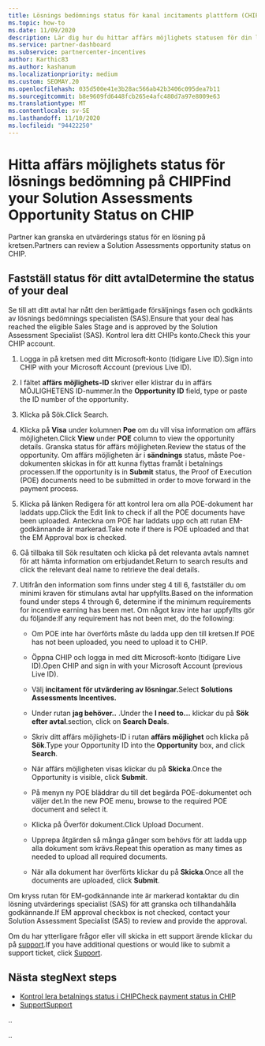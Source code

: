 ```yaml
---
title: Lösnings bedömnings status för kanal incitaments plattform (CHIP)
ms.topic: how-to
ms.date: 11/09/2020
description: Lär dig hur du hittar affärs möjlighets statusen för din lösnings bedömning i CHIP.
ms.service: partner-dashboard
ms.subservice: partnercenter-incentives
author: Karthic83
ms.author: kashanum
ms.localizationpriority: medium
ms.custom: SEOMAY.20
ms.openlocfilehash: 035d500e41e3b28ac566ab42b3406c095dea7b11
ms.sourcegitcommit: b8e9609fd6448fcb265e4afc480d7a97e8009e63
ms.translationtype: MT
ms.contentlocale: sv-SE
ms.lasthandoff: 11/10/2020
ms.locfileid: "94422250"
---
```

# <a name="find-your-solution-assessments-opportunity-status-on-chip"></a><span data-ttu-id="440c4-103">Hitta affärs möjlighets status för lösnings bedömning på CHIP</span><span class="sxs-lookup"><span data-stu-id="440c4-103">Find your Solution Assessments Opportunity Status on CHIP</span></span>

<span data-ttu-id="440c4-104">Partner kan granska en utvärderings status för en lösning på kretsen.</span><span class="sxs-lookup"><span data-stu-id="440c4-104">Partners can review a Solution Assessments opportunity status on CHIP.</span></span>

## <a name="determine-the-status-of-your-deal"></a><span data-ttu-id="440c4-105">Fastställ status för ditt avtal</span><span class="sxs-lookup"><span data-stu-id="440c4-105">Determine the status of your deal</span></span>

<span data-ttu-id="440c4-106">Se till att ditt avtal har nått den berättigade försäljnings fasen och godkänts av lösnings bedömnings specialisten (SAS).</span><span class="sxs-lookup"><span data-stu-id="440c4-106">Ensure that your deal has reached the eligible Sales Stage and is approved by the Solution Assessment Specialist (SAS).</span></span> <span data-ttu-id="440c4-107">Kontrol lera ditt CHIPs konto.</span><span class="sxs-lookup"><span data-stu-id="440c4-107">Check this your CHIP account.</span></span>

1. <span data-ttu-id="440c4-108">Logga in på kretsen med ditt Microsoft-konto (tidigare Live ID).</span><span class="sxs-lookup"><span data-stu-id="440c4-108">Sign into CHIP with your Microsoft Account (previous Live ID).</span></span>
1. <span data-ttu-id="440c4-109">I fältet **affärs möjlighets-ID** skriver eller klistrar du in affärs MÖJLIGHETENS ID-nummer.</span><span class="sxs-lookup"><span data-stu-id="440c4-109">In the **Opportunity ID** field, type or paste the ID number of the opportunity.</span></span>
3. <span data-ttu-id="440c4-110">Klicka på Sök.</span><span class="sxs-lookup"><span data-stu-id="440c4-110">Click Search.</span></span>

1. <span data-ttu-id="440c4-111">Klicka på **Visa** under kolumnen **Poe** om du vill visa information om affärs möjligheten.</span><span class="sxs-lookup"><span data-stu-id="440c4-111">Click **View** under **POE** column to view the opportunity details.</span></span> <span data-ttu-id="440c4-112">Granska status för affärs möjligheten.</span><span class="sxs-lookup"><span data-stu-id="440c4-112">Review the status of the opportunity.</span></span> <span data-ttu-id="440c4-113">Om affärs möjligheten är i **sändnings** status, måste Poe-dokumenten skickas in för att kunna flyttas framåt i betalnings processen.</span><span class="sxs-lookup"><span data-stu-id="440c4-113">If the opportunity is in **Submit** status, the Proof of Execution (POE) documents need to be submitted in order to move forward in the payment process.</span></span>
 
1. <span data-ttu-id="440c4-114">Klicka på länken Redigera för att kontrol lera om alla POE-dokument har laddats upp.</span><span class="sxs-lookup"><span data-stu-id="440c4-114">Click the Edit link to check if all the POE documents have been uploaded.</span></span> <span data-ttu-id="440c4-115">Anteckna om POE har laddats upp och att rutan EM-godkännande är markerad.</span><span class="sxs-lookup"><span data-stu-id="440c4-115">Take note if there is POE uploaded and that the EM Approval box is checked.</span></span>
 
1. <span data-ttu-id="440c4-116">Gå tillbaka till Sök resultaten och klicka på det relevanta avtals namnet för att hämta information om erbjudandet.</span><span class="sxs-lookup"><span data-stu-id="440c4-116">Return to search results and click the relevant deal name to retrieve the deal details.</span></span> 

1. <span data-ttu-id="440c4-117">Utifrån den information som finns under steg 4 till 6, fastställer du om minimi kraven för stimulans avtal har uppfyllts.</span><span class="sxs-lookup"><span data-stu-id="440c4-117">Based on the information found under steps 4 through 6, determine if the minimum requirements for incentive earning has been met.</span></span> <span data-ttu-id="440c4-118">Om något krav inte har uppfyllts gör du följande:</span><span class="sxs-lookup"><span data-stu-id="440c4-118">If any requirement has not been met, do the following:</span></span>
 
     - <span data-ttu-id="440c4-119">Om POE inte har överförts måste du ladda upp den till kretsen.</span><span class="sxs-lookup"><span data-stu-id="440c4-119">If POE has not been uploaded, you need to upload it to CHIP.</span></span>
 
     - <span data-ttu-id="440c4-120">Öppna CHIP och logga in med ditt Microsoft-konto (tidigare Live ID).</span><span class="sxs-lookup"><span data-stu-id="440c4-120">Open CHIP and sign in with your Microsoft Account (previous Live ID).</span></span>
 
     - <span data-ttu-id="440c4-121">Välj **incitament för utvärdering av lösningar.**</span><span class="sxs-lookup"><span data-stu-id="440c4-121">Select **Solutions Assessments Incentives.**</span></span>

     - <span data-ttu-id="440c4-122">Under rutan **jag behöver..** .</span><span class="sxs-lookup"><span data-stu-id="440c4-122">Under the **I need to…**</span></span> <span data-ttu-id="440c4-123">klickar du på **Sök efter avtal**.</span><span class="sxs-lookup"><span data-stu-id="440c4-123">section, click on **Search Deals**.</span></span>

     - <span data-ttu-id="440c4-124">Skriv ditt affärs möjlighets-ID i rutan **affärs möjlighet** och klicka på **Sök**.</span><span class="sxs-lookup"><span data-stu-id="440c4-124">Type your Opportunity ID into the **Opportunity** box, and click **Search**.</span></span>

     - <span data-ttu-id="440c4-125">När affärs möjligheten visas klickar du på **Skicka**.</span><span class="sxs-lookup"><span data-stu-id="440c4-125">Once the Opportunity is visible, click **Submit**.</span></span>
  
     - <span data-ttu-id="440c4-126">På menyn ny POE bläddrar du till det begärda POE-dokumentet och väljer det.</span><span class="sxs-lookup"><span data-stu-id="440c4-126">In the new POE menu, browse to the required POE document and select it.</span></span>

     - <span data-ttu-id="440c4-127">Klicka på Överför dokument.</span><span class="sxs-lookup"><span data-stu-id="440c4-127">Click Upload Document.</span></span>

     - <span data-ttu-id="440c4-128">Upprepa åtgärden så många gånger som behövs för att ladda upp alla dokument som krävs.</span><span class="sxs-lookup"><span data-stu-id="440c4-128">Repeat this operation as many times as needed to upload all required documents.</span></span>

     - <span data-ttu-id="440c4-129">När alla dokument har överförts klickar du på **Skicka**.</span><span class="sxs-lookup"><span data-stu-id="440c4-129">Once all the documents are uploaded, click **Submit**.</span></span>

<span data-ttu-id="440c4-130">Om kryss rutan för EM-godkännande inte är markerad kontaktar du din lösning utvärderings specialist (SAS) för att granska och tillhandahålla godkännande.</span><span class="sxs-lookup"><span data-stu-id="440c4-130">If EM approval checkbox is not checked, contact your Solution Assessment Specialist (SAS) to review and provide the approval.</span></span>
 
<span data-ttu-id="440c4-131">Om du har ytterligare frågor eller vill skicka in ett support ärende klickar du på [support](report-problems-with-partner-center.md).</span><span class="sxs-lookup"><span data-stu-id="440c4-131">If you have additional questions or would like to submit a support ticket, click [Support](report-problems-with-partner-center.md).</span></span>

## <a name="next-steps"></a><span data-ttu-id="440c4-132">Nästa steg</span><span class="sxs-lookup"><span data-stu-id="440c4-132">Next steps</span></span>

- [<span data-ttu-id="440c4-133">Kontrol lera betalnings status i CHIP</span><span class="sxs-lookup"><span data-stu-id="440c4-133">Check payment status in CHIP</span></span>](chip-payment-status.md)
- [<span data-ttu-id="440c4-134">Support</span><span class="sxs-lookup"><span data-stu-id="440c4-134">Support</span></span>](report-problems-with-partner-center.md)

<span data-ttu-id="440c4-135">.</span><span class="sxs-lookup"><span data-stu-id="440c4-135">.</span></span>




<span data-ttu-id="440c4-136">.</span><span class="sxs-lookup"><span data-stu-id="440c4-136">.</span></span>





